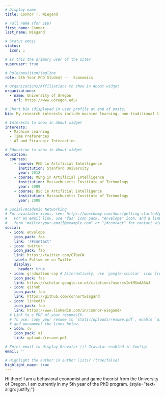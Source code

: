 ```yaml
---
# Display name
title: Connor T. Wiegand

# Full name (for SEO)
first_name: Connor
last_name: Wiegand

# Status emoji
status:
  icon: ☕️

# Is this the primary user of the site?
superuser: true

# Role/position/tagline
role: 5th Year PhD Student --  Economics

# Organizations/Affiliations to show in About widget
organizations:
  - name: University of Oregon
    url: https://www.uoregon.edu/

# Short bio (displayed in user profile at end of posts)
bio: My research interests include machine learning, non-traditional time preferences, and AI's role in strategic interaction.

# Interests to show in About widget
interests:
  - Machine Learning
  - Time Preferences
  - AI and Strategic Interaction

# Education to show in About widget
education:
  courses:
    - course: PhD in Artificial Intelligence
      institution: Stanford University
      year: 2012
    - course: MEng in Artificial Intelligence
      institution: Massachusetts Institute of Technology
      year: 2009
    - course: BSc in Artificial Intelligence
      institution: Massachusetts Institute of Technology
      year: 2008

# Social/Academic Networking
# For available icons, see: https://wowchemy.com/docs/getting-started/page-builder/#icons
#   For an email link, use "fas" icon pack, "envelope" icon, and a link in the
#   form "mailto:your-email@example.com" or "/#contact" for contact widget.
social:
  - icon: envelope
    icon_pack: fas
    link: '/#contact'
  - icon: twitter
    icon_pack: fab
    link: https://twitter.com/GTbyCW
    label: Follow me on Twitter
    display:
      header: true
  - icon: graduation-cap # Alternatively, use `google-scholar` icon from `ai` icon pack
    icon_pack: fas
    link: https://scholar.google.co.uk/citations?user=sIwtMXoAAAAJ
  - icon: github
    icon_pack: fab
    link: https://github.com/connortwiegand
  - icon: linkedin
    icon_pack: fab
    link: https://www.linkedin.com/in/connor-wiegand/
  # Link to a PDF of your resume/CV.
  # To use: copy your resume to `static/uploads/resume.pdf`, enable `ai` icons in `params.yaml`,
  # and uncomment the lines below.
  - icon: cv
    icon_pack: ai
    link: uploads/resume.pdf

# Enter email to display Gravatar (if Gravatar enabled in Config)
email: ''

# Highlight the author in author lists? (true/false)
highlight_name: true
---
```


Hi there! I am a behavioral economist and game theorist from the University of Oregon. I am currently in my 5th year of the PhD program. 
{style="text-align: justify;"}
